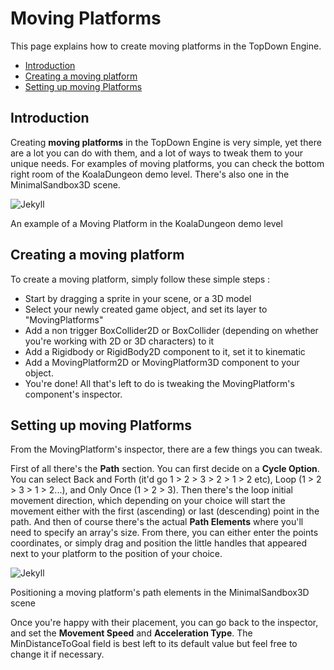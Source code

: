 Moving Platforms
================

This page explains how to create moving platforms in the TopDown Engine.

-   [Introduction](https://topdown-engine-docs.moremountains.com/moving-platforms.html#introduction)[](https://topdown-engine-docs.moremountains.com/moving-platforms.html#introduction)
-   [Creating a moving platform](https://topdown-engine-docs.moremountains.com/moving-platforms.html#creating-a-moving-platform)[](https://topdown-engine-docs.moremountains.com/moving-platforms.html#creating-a-moving-platform)
-   [Setting up moving Platforms](https://topdown-engine-docs.moremountains.com/moving-platforms.html#setting-up-moving-platforms)[](https://topdown-engine-docs.moremountains.com/moving-platforms.html#setting-up-moving-platforms)

Introduction[](https://topdown-engine-docs.moremountains.com/moving-platforms.html#introduction)
------------------------------------------------------------------------------------------------

Creating **moving platforms** in the TopDown Engine is very simple, yet there are a lot you can do with them, and a lot of ways to tweak them to your unique needs. For examples of moving platforms, you can check the bottom right room of the KoalaDungeon demo level. There's also one in the MinimalSandbox3D scene.

![Jekyll](https://topdown-engine-docs.moremountains.com/images/moving-platform-1.png)

An example of a Moving Platform in the KoalaDungeon demo level

Creating a moving platform[](https://topdown-engine-docs.moremountains.com/moving-platforms.html#creating-a-moving-platform)
----------------------------------------------------------------------------------------------------------------------------

To create a moving platform, simply follow these simple steps :

-   Start by dragging a sprite in your scene, or a 3D model
-   Select your newly created game object, and set its layer to "MovingPlatforms"
-   Add a non trigger BoxCollider2D or BoxCollider (depending on whether you're working with 2D or 3D characters) to it
-   Add a Rigidbody or RigidBody2D component to it, set it to kinematic
-   Add a MovingPlatform2D or MovingPlatform3D component to your object.
-   You're done! All that's left to do is tweaking the MovingPlatform's component's inspector.

Setting up moving Platforms[](https://topdown-engine-docs.moremountains.com/moving-platforms.html#setting-up-moving-platforms)
------------------------------------------------------------------------------------------------------------------------------

From the MovingPlatform's inspector, there are a few things you can tweak.

First of all there's the **Path** section. You can first decide on a **Cycle Option**. You can select Back and Forth (it'd go 1 > 2 > 3 > 2 > 1 > 2 etc), Loop (1 > 2 > 3 > 1 > 2...), and Only Once (1 > 2 > 3). Then there's the loop initial movement direction, which depending on your choice will start the movement either with the first (ascending) or last (descending) point in the path. And then of course there's the actual **Path Elements** where you'll need to specify an array's size. From there, you can either enter the points coordinates, or simply drag and position the little handles that appeared next to your platform to the position of your choice.

![Jekyll](https://topdown-engine-docs.moremountains.com/images/moving-platform-2.png)

Positioning a moving platform's path elements in the MinimalSandbox3D scene

Once you're happy with their placement, you can go back to the inspector, and set the **Movement Speed** and **Acceleration Type**. The MinDistanceToGoal field is best left to its default value but feel free to change it if necessary.